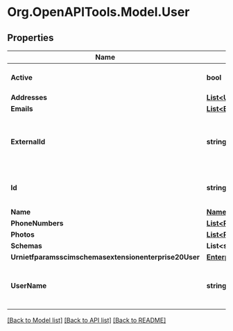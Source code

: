 
# Org.OpenAPITools.Model.User

## Properties

Name | Type | Description | Notes
------------ | ------------- | ------------- | -------------
**Active** | **bool** | user status | [optional] [default to false]
**Addresses** | [**List&lt;UserAddress&gt;**](UserAddress.md) |  | [optional] 
**Emails** | [**List&lt;Email&gt;**](Email.md) |  | 
**ExternalId** | **string** | external unique resource id defined by provisioning client | [optional] 
**Id** | **string** | unique resource id defined by RingCentral | [optional] 
**Name** | [**Name**](Name.md) |  | 
**PhoneNumbers** | [**List&lt;PhoneNumber&gt;**](PhoneNumber.md) |  | [optional] 
**Photos** | [**List&lt;Photo&gt;**](Photo.md) |  | [optional] 
**Schemas** | **List&lt;string&gt;** |  | 
**Urnietfparamsscimschemasextensionenterprise20User** | [**EnterpriseUser**](EnterpriseUser.md) |  | [optional] 
**UserName** | **string** | MUST be same as work type email address | 

[[Back to Model list]](../README.md#documentation-for-models)
[[Back to API list]](../README.md#documentation-for-api-endpoints)
[[Back to README]](../README.md)

